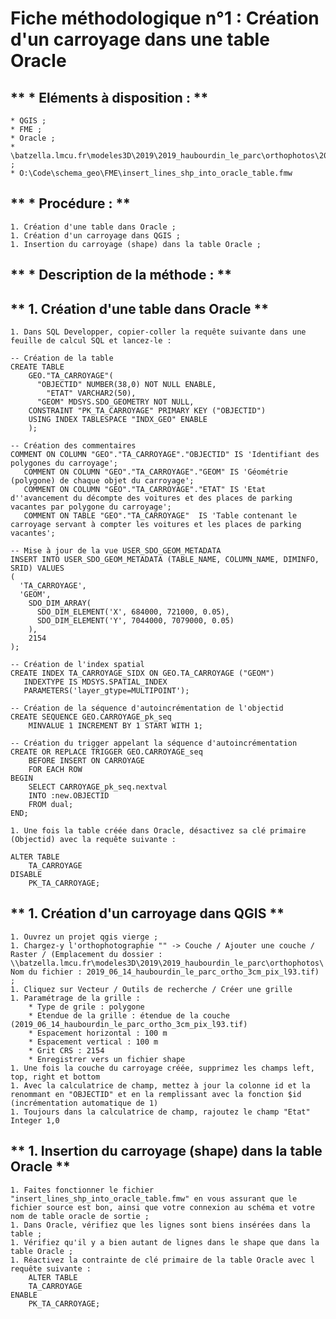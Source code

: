 Fiche méthodologique n°1 : Création d'un carroyage dans une table Oracle
========================================================================

** * Eléments à disposition : **
--------------------------

	* QGIS ;
	* FME ;
	* Oracle ;
	* \batzella.lmcu.fr\modeles3D\2019\2019_haubourdin_le_parc\orthophotos\2019_06_14_haubourdin_le_parc_ortho_3cm_pix_l93.tif ;
	* O:\Code\schema_geo\FME\insert_lines_shp_into_oracle_table.fmw

** * Procédure : **
-------------

	1. Création d'une table dans Oracle ;
	1. Création d'un carroyage dans QGIS ;
	1. Insertion du carroyage (shape) dans la table Oracle ;

** * Description de la méthode : **
-----------------------------

** 1. Création d'une table dans Oracle **
-----------------------------------

	1. Dans SQL Developper, copier-coller la requête suivante dans une feuille de calcul SQL et lancez-le : 

	-- Création de la table
	CREATE TABLE 
	    GEO."TA_CARROYAGE"(
	      "OBJECTID" NUMBER(38,0) NOT NULL ENABLE,
	        "ETAT" VARCHAR2(50),
	      "GEOM" MDSYS.SDO_GEOMETRY NOT NULL,
	    CONSTRAINT "PK_TA_CARROYAGE" PRIMARY KEY ("OBJECTID")
	    USING INDEX TABLESPACE "INDX_GEO" ENABLE
	    );

	-- Création des commentaires
	COMMENT ON COLUMN "GEO"."TA_CARROYAGE"."OBJECTID" IS 'Identifiant des polygones du carroyage';
	   COMMENT ON COLUMN "GEO"."TA_CARROYAGE"."GEOM" IS 'Géométrie (polygone) de chaque objet du carroyage';
	   COMMENT ON COLUMN "GEO"."TA_CARROYAGE"."ETAT" IS 'Etat d''avancement du décompte des voitures et des places de parking vacantes par polygone du carroyage';
	   COMMENT ON TABLE "GEO"."TA_CARROYAGE"  IS 'Table contenant le carroyage servant à compter les voitures et les places de parking vacantes';

	-- Mise à jour de la vue USER_SDO_GEOM_METADATA
	INSERT INTO USER_SDO_GEOM_METADATA (TABLE_NAME, COLUMN_NAME, DIMINFO, SRID) VALUES
	(
	  'TA_CARROYAGE',
	  'GEOM',
	    SDO_DIM_ARRAY(
	      SDO_DIM_ELEMENT('X', 684000, 721000, 0.05),
	      SDO_DIM_ELEMENT('Y', 7044000, 7079000, 0.05)
	    ),
	    2154
	);

	-- Création de l'index spatial
	CREATE INDEX TA_CARROYAGE_SIDX ON GEO.TA_CARROYAGE ("GEOM") 
	   INDEXTYPE IS MDSYS.SPATIAL_INDEX
	   PARAMETERS('layer_gtype=MULTIPOINT');

	-- Création de la séquence d'autoincrémentation de l'objectid
	CREATE SEQUENCE GEO.CARROYAGE_pk_seq 
	    MINVALUE 1 INCREMENT BY 1 START WITH 1;

	-- Création du trigger appelant la séquence d'autoincrémentation
	CREATE OR REPLACE TRIGGER GEO.CARROYAGE_seq
	    BEFORE INSERT ON CARROYAGE
	    FOR EACH ROW
	BEGIN
	    SELECT CARROYAGE_pk_seq.nextval
	    INTO :new.OBJECTID
	    FROM dual;
	END;

	1. Une fois la table créée dans Oracle, désactivez sa clé primaire (Objectid) avec la requête suivante :

	ALTER TABLE
		TA_CARROYAGE
	DISABLE 
		PK_TA_CARROYAGE;

** 1. Création d'un carroyage dans QGIS **
------------------------------------

	1. Ouvrez un projet qgis vierge ;
	1. Chargez-y l'orthophotographie "" -> Couche / Ajouter une couche / Raster / (Emplacement du dossier : \\batzella.lmcu.fr\modeles3D\2019\2019_haubourdin_le_parc\orthophotos\	Nom du fichier : 2019_06_14_haubourdin_le_parc_ortho_3cm_pix_l93.tif) ;
	1. Cliquez sur Vecteur / Outils de recherche / Créer une grille
	1. Paramétrage de la grille : 
		* Type de grile : polygone
		* Etendue de la grille : étendue de la couche (2019_06_14_haubourdin_le_parc_ortho_3cm_pix_l93.tif)
		* Espacement horizontal : 100 m
		* Espacement vertical : 100 m
		* Grit CRS : 2154
		* Enregistrer vers un fichier shape
	1. Une fois la couche du carroyage créée, supprimez les champs left, top, right et bottom
	1. Avec la calculatrice de champ, mettez à jour la colonne id et la renommant en "OBJECTID" et en la remplissant avec la fonction $id (incrémentation automatique de 1)
	1. Toujours dans la calculatrice de champ, rajoutez le champ "Etat" Integer 1,0

** 1. Insertion du carroyage (shape) dans la table Oracle **
------------------------------------------------------

	1. Faites fonctionner le fichier "insert_lines_shp_into_oracle_table.fmw" en vous assurant que le fichier source est bon, ainsi que votre connexion au schéma et votre nom de table oracle de sortie ;
	1. Dans Oracle, vérifiez que les lignes sont biens insérées dans la table ;
	1. Vérifiez qu'il y a bien autant de lignes dans le shape que dans la table Oracle ;
	1. Réactivez la contrainte de clé primaire de la table Oracle avec l requête suivante :
		ALTER TABLE
		TA_CARROYAGE
	ENABLE 
		PK_TA_CARROYAGE;
